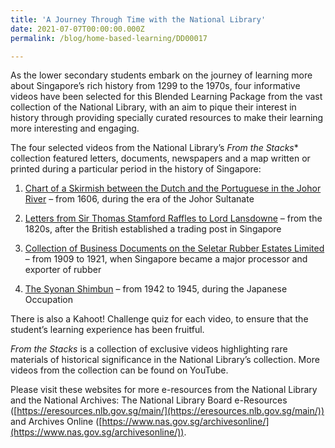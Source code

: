 ```yaml
---
title: 'A Journey Through Time with the National Library'
date: 2021-07-07T00:00:00.000Z
permalink: /blog/home-based-learning/DD00017

---
```


As the lower secondary students embark on the journey of learning more about Singapore’s rich history from 1299 to the 1970s, four informative videos have been selected for this Blended Learning Package from the vast collection of the National Library, with an aim to pique their interest in history through providing specially curated resources to make their learning more interesting and engaging.

The four selected videos from the National Library’s *From the Stacks** collection featured letters, documents, newspapers and a map written or printed during a particular period in the history of Singapore:

1. [Chart of a Skirmish between the Dutch and the Portuguese in the Johor River](/blog/home-based-learning/DD00012) – from 1606, during the era of the Johor Sultanate

2. [Letters from Sir Thomas Stamford Raffles to Lord Lansdowne](/blog/home-based-learning/DD00015) – from the 1820s, after the British established a trading post in Singapore

3. [Collection of Business Documents on the Seletar Rubber Estates Limited](/blog/home-based-learning/DD00013) – from 1909 to 1921, when Singapore became a major processor and exporter of rubber

4. [The Syonan Shimbun](/blog/home-based-learning/DD00014) – from 1942 to 1945, during the Japanese Occupation

 

There is also a Kahoot! Challenge quiz for each video, to ensure that the student’s learning experience has been fruitful.

*From the Stacks* is a collection of exclusive videos highlighting rare materials of historical significance in the National Library’s collection. More videos from the collection can be found on YouTube.

Please visit these websites for more e-resources from the National Library and the National Archives: The National Library Board e-Resources ([https://eresources.nlb.gov.sg/main/](https://eresources.nlb.gov.sg/main/)) and Archives Online ([https://www.nas.gov.sg/archivesonline/](https://www.nas.gov.sg/archivesonline/)).